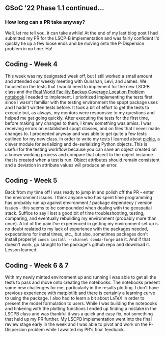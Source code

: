 ## GSoC '22 Phase 1.1 continued...

### How long can a PR take anyway?

Well, let me tell you, it can take awhile! At the end of my last blog post I had submitted my PR for the LSCP-B implementation and was fairly confident I'd quickly tie up a few loose ends and be moving onto the P-Dispersion problem in no time. Ha!

## Coding - Week 4

This week was my designated week off, but I still worked a small amount and attended our weekly meeting with Qunshan, Levi, and James. We focused on the tests that I would need to implement for the new LSCPB class and the [Real World Facility Backup Coverage Location Problem notebook](https://github.com/pysal/spopt/blob/main/notebooks/facloc-lscpb-real-world.ipynb) I needed to implement. I prioritized implementing the tests first since I wasn't familiar with the testing environment the spopt package uses and I hadn't written tests before. It took a bit of effort to get the tests to execute but, as always, my mentors were responsive to my questions and helped me get going quickly. After executing the tests for the first time, before making any changes to them, I knew something was amiss. I was receiving errors on established spopt classes, and on files that I never made changes to. I proceeded anyway and was able to get quite a few tests outlined for my new class. In order to write my tests I learned about [pickle](https://docs.python.org/3/library/pickle.html), a clever module for serializing and de-serializing Python objects. This is useful for the testing workflow because you can save an object created on a known working process and compare that object to the object instance that is created when a test is run. Object attributes should remain consistent and a deviation in attribute values will produce an error.

## Coding - Week 5

Back from my time off I was ready to jump in and polish off the PR - enter the environment issues. I think anyone who has spent time programming has probably run up against environment / package dependecy / version issues - this seems to be compounded when dealing with the geospatial stack. Suffice to say I lost a good bit of time troubleshooting, testing, comparing, and eventually rebuilding my environment (probably more than once). A lot of the pain I've experienced in getting my environment set up is no doubt realated to my lack of experience with the packages needed, expectations for instal times, etc., but also, sometimes packages don't install properly! `conda install --channel conda-forge` use it. And if that doesn't work, go straight to the package's github repo and download it. Lesson learned.

## Coding - Week 6 & 7
With my newly minted environment up and running I was able to get all the tests to pass and move onto creating the notebooks. The notebooks present some new challenges for me, particularly in the results plotting. I don't have previous experience with matplotlib and there is certainly a learning curve to using the package. I also had to learn a bit about LaTeX in order to present the model formulation to users. While I was building the notebooks and tinkering with the plotting functions I ended up finding a mistake in the LSCPB class and was thankful it was a quick and easy fix, not something that held up my PR further. My LSCPB implementation went into the final review stage early in the week and I was able to pivot and work on the P-Dispersion problem while I awaited my PR's final feedback.
